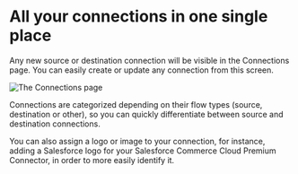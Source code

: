 # All your connections in one single place

Any new source or destination connection will be visible in the Connections page. You can easily create or update any connection from this screen.

![The Connections page](../img/Connections_page.png)

Connections are categorized depending on their flow types (source, destination or other), so you can quickly differentiate between source and destination connections.

You can also assign a logo or image to your connection, for instance, adding a Salesforce logo for your Salesforce Commerce Cloud Premium Connector, in order to more easily identify it.
